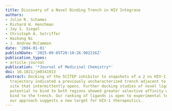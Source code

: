 ```yaml
---
title: Discovery of a Novel Binding Trench in HIV Integrase
authors:
- Julie R. Schames
- Richard H. Henchman
- Jay S. Siegel
- Christoph A. Sotriffer
- Haihong Ni
- J. Andrew McCammon
date: '2004-01-01'
publishDate: '2025-09-05T20:10:26.902216Z'
publication_types:
- article-journal
publication: '*Journal of Medicinal Chemistry*'
doi: 10.1021/jm0341913
abstract: Docking of the 5CITEP inhibitor to snapshots of a 2 ns HIV-1 integrase MD
  trajectory indicated a previously uncharacterized trench adjacent to the active
  site that intermittently opens. Further docking studies of novel ligands with the
  potential to bind to both regions showed greater selective affinity when able to
  bind to the trench. Our ranking of ligands is open to experimental testing, and
  our approach suggests a new target for HIV-1 therapeutics.
---
```

